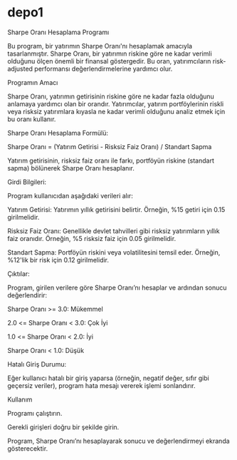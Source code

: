 # depo1
Sharpe Oranı Hesaplama Programı

Bu program, bir yatırımın Sharpe Oranı'nı hesaplamak amacıyla tasarlanmıştır. Sharpe Oranı, bir yatırımın riskine göre ne kadar verimli olduğunu ölçen önemli bir finansal göstergedir. Bu oran, yatırımcıların risk-adjusted performansı değerlendirmelerine yardımcı olur.

Programın Amacı

Sharpe Oranı, yatırımın getirisinin riskine göre ne kadar fazla olduğunu anlamaya yardımcı olan bir orandır. Yatırımcılar, yatırım portföylerinin riskli veya risksiz yatırımlara kıyasla ne kadar verimli olduğunu analiz etmek için bu oranı kullanır.

Sharpe Oranı Hesaplama Formülü:

Sharpe Oranı = (Yatırım Getirisi - Risksiz Faiz Oranı) / Standart Sapma

Yatırım getirisinin, risksiz faiz oranı ile farkı, portföyün riskine (standart sapma) bölünerek Sharpe Oranı hesaplanır.

Girdi Bilgileri:

Program kullanıcıdan aşağıdaki verileri alır:

Yatırım Getirisi: Yatırımın yıllık getirisini belirtir. Örneğin, %15 getiri için 0.15 girilmelidir.

Risksiz Faiz Oranı: Genellikle devlet tahvilleri gibi risksiz yatırımların yıllık faiz oranıdır. Örneğin, %5 risksiz faiz için 0.05 girilmelidir.

Standart Sapma: Portföyün riskini veya volatilitesini temsil eder. Örneğin, %12'lik bir risk için 0.12 girilmelidir.

Çıktılar:

Program, girilen verilere göre Sharpe Oranı’nı hesaplar ve ardından sonucu değerlendirir:

Sharpe Oranı >= 3.0: Mükemmel

2.0 <= Sharpe Oranı < 3.0: Çok İyi

1.0 <= Sharpe Oranı < 2.0: İyi

Sharpe Oranı < 1.0: Düşük

Hatalı Giriş Durumu:

Eğer kullanıcı hatalı bir giriş yaparsa (örneğin, negatif değer, sıfır gibi geçersiz veriler), program hata mesajı vererek işlemi sonlandırır.

Kullanım

Programı çalıştırın.

Gerekli girişleri doğru bir şekilde girin.

Program, Sharpe Oranı’nı hesaplayarak sonucu ve değerlendirmeyi ekranda gösterecektir.
